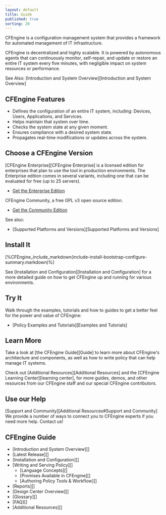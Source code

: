 ```yaml
---
layout: default
title: Guide 
published: true
sorting: 20
---
```


CFEngine is a configuration management system that provides a framework for automated management of IT infrastructure.

CFEngine is decentralized and highly scalable. It is powered by autonomous agents that can continuously monitor, self-repair, and update or restore an entire IT system every five minutes, with negligible impact on system resources or performance.

See Also: [Introduction and System Overview][Introduction and System Overview]

## CFEngine Features ##

* Defines the configuration of an entire IT system, including: Devices, Users, Applications, and Services. 
* Helps maintain that system over time. 
* Checks the system state at any given moment. 
* Ensures compliance with a desired system state. 
* Propagates real-time modifications or updates across the system.

## Choose a CFEngine Version

[CFEngine Enterprise][CFEngine Enterprise] is a licensed edition for enterprises that plan to use the tool in production environments. The Enterprise edition comes in several variants, including one that can be evaluated for free (up to 25 servers). 

* [Get the Enterprise Edition](https://cfengine.com/evaluate-enterprise)

CFEngine Community, a free GPL v3 open source edition. 

* [Get the Community Edition](https://cfengine.com/inside/myspace)

See also: 

* [Supported Platforms and Versions][Supported Platforms and Versions]

## Install It

[%CFEngine_include_markdown(include-install-bootstrap-configure-summary.markdown)%]

See [Installation and Configuration][Installation and Configuration] for a more detailed guide on how to get 
CFEngine up and running for various environments.

## Try It

Walk through the examples, tutorials and how to guides to get a better 
feel for the power and value of CFEngine:

* [Policy Examples and Tutorials][Examples and Tutorials]  

## Learn More

Take a look at [the CFEngine Guide][Guide] to learn more about CFEngine's architecture and components, as well as how to write policy that can help manage IT systems.

Check out [Additional Resources][Additional Resources] and the [CFEngine Learning Center][learning center], for more guides, demos, and other resources from our CFEngine staff and our special CFEngine contributors.


## Use our Help

[Support and Community][Additional Resources#Support and Community] We provide a number of ways to connect you to CFEngine 
experts if you need more help. Contact us!

## CFEngine Guide ##

* [Introduction and System Overview][]
* [Latest Release][]
* [Installation and Configuration][]
* [Writing and Serving Policy][]
	* [Language Concepts][]
	* [Promises Available in CFEngine][]
	* [Authoring Policy Tools & Workflow][]
* [Reports][]
* [Design Center Overview][]
* [Glossary][]
* [FAQ][]
* [Additional Resources][]
